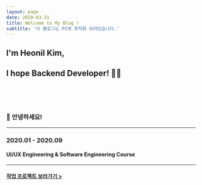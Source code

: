```yaml
---
layout: page
date: 2020-03-31
title: Welcome to My Blog !
subtitle: '이 블로그는 PC에 최적화 되어있습니다.'
---
```


## I'm Heonil Kim,
## I hope Backend Developer! 👨‍💻 <br>

<br>
<br>
<br>

### 👋 안녕하세요!

------

### 2020.01 - 2020.09 <br>
#### UI/UX Engineering & Software Engineering Course

------



#### [작업 프로젝트 보러가기 >](https://iamheonil.github.io/project/)

<br>
<br>
<br>